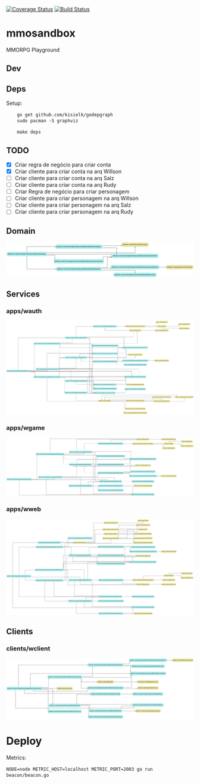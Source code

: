 [![Coverage Status](https://coveralls.io/repos/github/schweigert/mmosandbox/badge.svg)](https://coveralls.io/github/schweigert/mmosandbox)
[![Build Status](https://travis-ci.org/schweigert/mmosandbox.svg?branch=master)](https://travis-ci.org/schweigert/mmosandbox)

# mmosandbox
MMORPG Playground

## Dev

## Deps

Setup:

```
    go get github.com/kisielk/godepgraph
    sudo pacman -S graphviz
```

```
    make deps
```

## TODO

 - [x] Criar regra de negócio para criar conta
 - [x] Criar cliente para criar conta na arq Willson
 - [ ] Criar cliente para criar conta na arq Salz
 - [ ] Criar cliente para criar conta na arq Rudy
 - [ ] Criar Regra de negócio para criar personagem
 - [ ] Criar cliente para criar personagem na arq Willson
 - [ ] Criar cliente para criar personagem na arq Salz
 - [ ] Criar cliente para criar personagem na arq Rudy

## Domain

![Drag Racing](domain/deps.png)

## Services

### apps/wauth

![Drag Racing](apps/wauth/deps.png)

### apps/wgame

![Drag Racing](apps/wgame/deps.png)

### apps/wweb

![Drag Racing](apps/wweb/deps.png)

## Clients

### clients/wclient

![Drag Racing](clients/wclient/deps.png)

# Deploy

Metrics:
```
NODE=node METRIC_HOST=localhost METRIC_PORT=2003 go run beacon/beacon.go
```